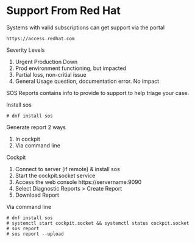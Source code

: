 # Support From Red Hat

Systems with valid subscriptions can get support via the portal
```
https://access.redhat.com
```

Severity Levels
1. Urgent Production Down
2. Prod environment functioning, but impacted
3. Partial loss, non-critial issue
4. General Usage question, documentation error. No impact

SOS Reports contains info to provide to support to help triage your case.

Install sos 
```
# dnf install sos
```

Generate report 2 ways
1. In cockpit
2. Via command line

Cockpit
1. Connect to server (if remote) & install sos 
2. Start the cockpit.socket service
3. Access the web console https://servername:9090
4. Select Diagnostic Reports > Create Report
5. Download Report

Via command line
```
# dnf install sos
# systemctl start cockpit.socket && systemctl status cockpit.socket
# sos report
# sos report --upload
```



